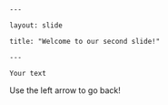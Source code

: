 	---
	
	layout: slide
	
	title: "Welcome to our second slide!"
	
	---
	
	Your text
	
Use the left arrow to go back!
